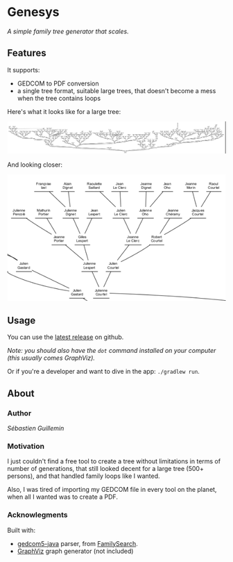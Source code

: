 # Genesys

*A simple family tree generator that scales.*

## Features

It supports:
* GEDCOM to PDF conversion
* a single tree format, suitable large trees, that doesn't become a mess when the tree contains loops

Here's what it looks like for a large tree:

![](screenshots/global_tree.png)

And looking closer:

![](screenshots/tree_detail.png)

## Usage

You can use the [latest release](https://github.com/mrlem/genesys/releases/latest) on github.

*Note: you should also have the `dot` command installed on your computer (this usually comes GraphViz).*

Or if you're a developer and want to dive in the app: `./gradlew run`.

## About

### Author

*Sébastien Guillemin*

### Motivation

I just couldn't find a free tool to create a tree without limitations in terms of number of generations, that still
looked decent for a large tree (500+ persons), and that handled family loops like I wanted.

Also, I was tired of
importing my GEDCOM file in every tool on the planet, when all I wanted was to create a PDF.

### Acknowlegments

Built with:
* [gedcom5-java](https://github.com/FamilySearch/gedcom5-java) parser, from [FamilySearch](https://github.com/FamilySearch/).
* [GraphViz](https://graphviz.org/) graph generator (not included)
